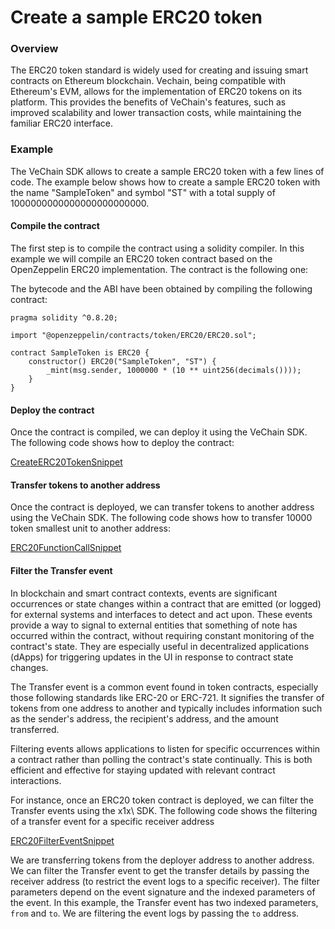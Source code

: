 # Create a sample ERC20 token

### Overview
The ERC20 token standard is widely used for creating and issuing smart contracts on Ethereum blockchain. Vechain, being compatible with Ethereum's EVM, allows for the implementation of ERC20 tokens on its platform. This provides the benefits of VeChain's features, such as improved scalability and lower transaction costs, while maintaining the familiar ERC20 interface.

### Example

The VeChain SDK allows to create a sample ERC20 token with a few lines of code. The example below shows how to create a sample ERC20 token with the name "SampleToken" and symbol "ST" with a total supply of 1000000000000000000000000.

#### Compile the contract

The first step is to compile the contract using a solidity compiler. In this example we will compile an ERC20 token contract based on the OpenZeppelin ERC20 implementation. The contract is the following one:

The bytecode and the ABI have been obtained by compiling the following contract:

```solidity
pragma solidity ^0.8.20;

import "@openzeppelin/contracts/token/ERC20/ERC20.sol";

contract SampleToken is ERC20 {
    constructor() ERC20("SampleToken", "ST") {
        _mint(msg.sender, 1000000 * (10 ** uint256(decimals())));
    }
}
```

#### Deploy the contract

Once the contract is compiled, we can deploy it using the VeChain SDK. The following code shows how to deploy the contract:


[CreateERC20TokenSnippet](examples/contracts/contract-create-ERC20-token.ts)


#### Transfer tokens to another address

Once the contract is deployed, we can transfer tokens to another address using the VeChain SDK. The following code shows how to transfer 10000 token smallest unit to another address:

[ERC20FunctionCallSnippet](examples/contracts/contract-transfer-ERC20-token.ts)


#### Filter the Transfer event

In blockchain and smart contract contexts, events are significant occurrences or state changes within a contract that are emitted (or logged) for external systems and interfaces to detect and act upon. These events provide a way to signal to external entities that something of note has occurred within the contract, without requiring constant monitoring of the contract's state. They are especially useful in decentralized applications (dApps) for triggering updates in the UI in response to contract state changes.

The Transfer event is a common event found in token contracts, especially those following standards like ERC-20 or ERC-721. It signifies the transfer of tokens from one address to another and typically includes information such as the sender's address, the recipient's address, and the amount transferred.

Filtering events allows applications to listen for specific occurrences within a contract rather than polling the contract's state continually. This is both efficient and effective for staying updated with relevant contract interactions.



For instance, once an ERC20 token contract is deployed, we can filter the Transfer events using the x1x\ SDK. The following code shows the filtering of a transfer event for a specific receiver address

[ERC20FilterEventSnippet](examples/contracts/contract-event-filter.ts)

We are transferring tokens from the deployer address to another address. We can filter the Transfer event to get the transfer details by passing the receiver address (to restrict the event logs to a specific receiver). The filter parameters depend on the event signature and the indexed parameters of the event. In this example, the Transfer event has two indexed parameters, `from` and `to`. We are filtering the event logs by passing the `to` address.